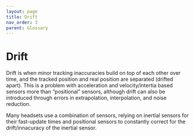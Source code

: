 ```yaml
---
layout: page
title: Drift
nav_order: 3
parent: Glossary
---
```

# Drift

Drift is when minor tracking inaccuracies build on top of each other over time, and the tracked position and real position are separated (drifted apart). This is a problem with acceleration and velocity/intertia based sensors more than “positional” sensors, although drift can also be introduced through errors in extrapolation, interpolation, and noise reduction. 

Many headsets use a combination of sensors, relying on inertial sensors for their fast-update times and positional sensors to constantly correct for the drift/innacuracy of the inertial sensor.